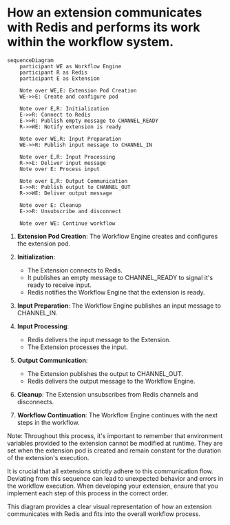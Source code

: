 # How an extension communicates with Redis and performs its work within the workflow system.



```mermaid
sequenceDiagram
    participant WE as Workflow Engine
    participant R as Redis
    participant E as Extension

    Note over WE,E: Extension Pod Creation
    WE->>E: Create and configure pod

    Note over E,R: Initialization
    E->>R: Connect to Redis
    E->>R: Publish empty message to CHANNEL_READY
    R->>WE: Notify extension is ready

    Note over WE,R: Input Preparation
    WE->>R: Publish input message to CHANNEL_IN

    Note over E,R: Input Processing
    R->>E: Deliver input message
    Note over E: Process input
    
    Note over E,R: Output Communication
    E->>R: Publish output to CHANNEL_OUT
    R->>WE: Deliver output message

    Note over E: Cleanup
    E->>R: Unsubscribe and disconnect

    Note over WE: Continue workflow

```

1. **Extension Pod Creation**: The Workflow Engine creates and configures the extension pod.

2. **Initialization**:
   - The Extension connects to Redis.
   - It publishes an empty message to CHANNEL_READY to signal it's ready to receive input.
   - Redis notifies the Workflow Engine that the extension is ready.

3. **Input Preparation**: The Workflow Engine publishes an input message to CHANNEL_IN.

4. **Input Processing**:
   - Redis delivers the input message to the Extension.
   - The Extension processes the input.

5. **Output Communication**:
   - The Extension publishes the output to CHANNEL_OUT.
   - Redis delivers the output message to the Workflow Engine.

6. **Cleanup**: The Extension unsubscribes from Redis channels and disconnects.

7. **Workflow Continuation**: The Workflow Engine continues with the next steps in the workflow.

Note: Throughout this process, it's important to remember that environment variables provided to the extension cannot be modified at runtime. They are set when the extension pod is created and remain constant for the duration of the extension's execution.

It is crucial that all extensions strictly adhere to this communication flow. Deviating from this sequence can lead to unexpected behavior and errors in the workflow execution. When developing your extension, ensure that you implement each step of this process in the correct order.

This diagram provides a clear visual representation of how an extension communicates with Redis and fits into the overall workflow process.